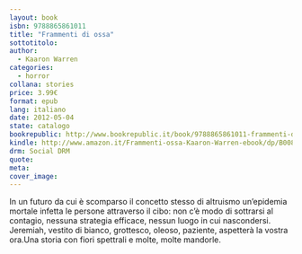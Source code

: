 ```yaml
---
layout: book
isbn: 9788865861011
title: "Frammenti di ossa"
sottotitolo:
author:
  - Kaaron Warren
categories:
  - horror
collana: stories
price: 3.99€
format: epub
lang: italiano
date: 2012-05-04
state: catalogo
bookrepublic: http://www.bookrepublic.it/book/9788865861011-frammenti-di-ossa/
kindle: http://www.amazon.it/Frammenti-ossa-Kaaron-Warren-ebook/dp/B0080BWCPM/
drm: Social DRM
quote:
meta:
cover_image:
---
```

In un futuro da cui è scomparso il concetto stesso di altruismo un’epidemia mortale infetta le persone attraverso il cibo: non c’è modo di sottrarsi al contagio, nessuna strategia efficace, nessun luogo in cui nascondersi. Jeremiah, vestito di bianco, grottesco, oleoso, paziente, aspetterà la vostra ora.Una storia con fiori spettrali e molte, molte mandorle.